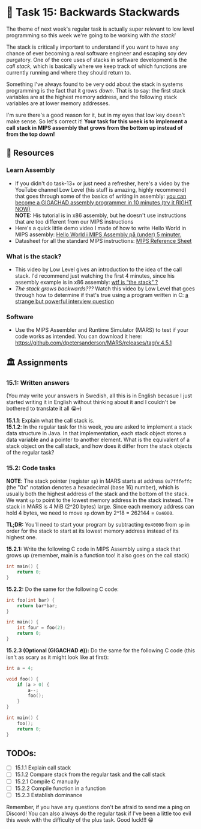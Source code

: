 # 🥞 Task 15: Backwards Stackwards

The theme of next week's regular task is actually super relevant to low level programming so this week we're going to be working with *the stack!*

The stack is critically important to understand if you want to have any chance of ever becoming a *real* software engineer and escaping soy dev purgatory. One of the core uses of stacks in software development is the *call stack*, which is basically where we keep track of which functions are currently running and where they should return to.

Something I've always found to be very odd about the stack in systems programming is the fact that it grows *down*. That is to say: the first stack variables are at the highest memory address, and the following stack variables are at lower memory addresses.

I'm sure there's a good reason for it, but in my eyes that low key doesn't make sense. So let's correct it! **Your task for this week is to implement a call stack in MIPS assembly that grows from the bottom up instead of from the top down!**

## 📖 Resources

### Learn Assembly

- If you didn't do task-13+ or just need a refresher, here's a video by the YouTube channel Low Level (his stuff is amazing, highly recommend) that goes through some of the basics of writing in assembly: [you can become a GIGACHAD assembly programmer in 10 minutes (try it RIGHT NOW)](https://youtu.be/6S5KRJv-7RU?si=b5l9fqNV6zFNvxZ7)  
    **NOTE:** His tutorial is in x86 assembly, but he doesn't use instructions that are too different from our MIPS instructions
- Here's a quick little demo video I made of how to write Hello World in MIPS assembly: [Hello World i MIPS Assembly på (under) 5 minuter.](https://youtu.be/EGOCbQWv3s8?si=_REu7frV0ohdEWWk)
- Datasheet for all the standard MIPS instructions: [MIPS Reference Sheet](https://www.kth.se/social/files/563c63c9f276547044e8695f/mips-ref-sheet.pdf)

### What is the stack?

- This video by Low Level gives an introduction to the idea of the call stack. I'd recommend just watching the first 4 minutes, since his assembly example is in x86 assembly: [wtf is “the stack” ?](https://youtu.be/CRTR5ljBjPM?si=2Rnf8QGdosdiRSCT)
- *The stack grows backwards???* Watch this video by Low Level that goes through how to determine if that's true using a program written in C: [a strange but powerful interview question](https://youtu.be/V2h_hJ5MSpY?si=92qiITBbTMUG7oRA)

### Software

- Use the MIPS Assembler and Runtime Simulator (MARS) to test if your code works as intended. You can download it here: https://github.com/dpetersanderson/MARS/releases/tag/v.4.5.1

## 🏛 Assignments

### 15.1: Written answers

(You may write your answers in Swedish, all this is in English becasue I just started writing it in English without thinking about it and I couldn't be bothered to translate it all 😭💀)

**15.1.1**: Explain what the call stack is.  
**15.1.2**: In the regular task for this week, you are asked to implement a stack data structure in Java. In that implementation, each stack object stores a data variable and a pointer to another element. What is the equivalent of a stack object on the call stack, and how does it differ from the stack objects of the regular task?

### 15.2: Code tasks

**NOTE**: The stack pointer (register `sp`) in MARS starts at address `0x7fffeffc` (the "0x" notation denotes a hexadecimal (base 16) number), which is usually both the highest address of the stack and the bottom of the stack. We want `sp` to point to the lowest memory address in the stack instead. The stack in MARS is 4 MiB (2^20 bytes) large. Since each memory address can hold 4 bytes, we need to move `sp` down by 2^18 = 262144 = `0x4000`.

**TL;DR:** You'll need to start your program by subtracting `0x40000` from `sp` in order for the stack to start at its lowest memory address instead of its highest one.

**15.2.1:** Write the following C code in MIPS Assembly using a stack that grows up (remember, main is a function too! it also goes on the call stack)

```C
int main() {
    return 0;
}
```

**15.2.2:** Do the same for the following C code:

```C
int foo(int bar) {
    return bar*bar;
}

int main() {
    int four = foo(2);
    return 0;
}
```

**15.2.3 (Optional (GIGACHAD 🔥)):** Do the same for the following C code (this isn't as scary as it might look like at first):

```C
int a = 4;

void foo() {
    if (a > 0) {
        a--;
        foo();
    }
}

int main() {
    foo();
    return 0;
}
```

## TODOs:
- [ ] 15.1.1 Explain call stack
- [ ] 15.1.2 Compare stack from the regular task and the call stack
- [ ] 15.2.1 Compile C manually
- [ ] 15.2.2 Compile function in a function
- [ ] 15.2.3 Establish dominance

Remember, if you have any questions don't be afraid to send me a ping on Discord! You can also always do the regular task if I've been a little too evil this week with the difficulty of the plus task. Good luck!!! 😁
